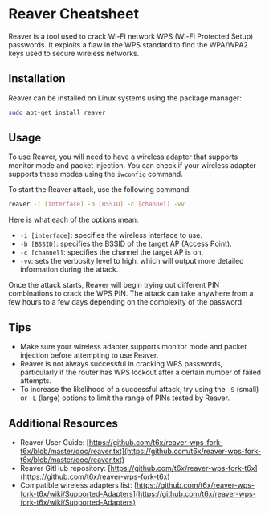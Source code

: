 # Reaver Cheatsheet

Reaver is a tool used to crack Wi-Fi network WPS (Wi-Fi Protected Setup) passwords. It exploits a flaw in the WPS standard to find the WPA/WPA2 keys used to secure wireless networks.

## Installation

Reaver can be installed on Linux systems using the package manager:

```bash
sudo apt-get install reaver
```

## Usage

To use Reaver, you will need to have a wireless adapter that supports monitor mode and packet injection. You can check if your wireless adapter supports these modes using the `iwconfig` command.

To start the Reaver attack, use the following command:

```bash
reaver -i [interface] -b [BSSID] -c [channel] -vv
```

Here is what each of the options mean:

- `-i [interface]`: specifies the wireless interface to use.
- `-b [BSSID]`: specifies the BSSID of the target AP (Access Point).
- `-c [channel]`: specifies the channel the target AP is on.
- `-vv`: sets the verbosity level to high, which will output more detailed information during the attack.

Once the attack starts, Reaver will begin trying out different PIN combinations to crack the WPS PIN. The attack can take anywhere from a few hours to a few days depending on the complexity of the password.

## Tips

- Make sure your wireless adapter supports monitor mode and packet injection before attempting to use Reaver.
- Reaver is not always successful in cracking WPS passwords, particularly if the router has WPS lockout after a certain number of failed attempts.
- To increase the likelihood of a successful attack, try using the `-S` (small) or `-L` (large) options to limit the range of PINs tested by Reaver.

## Additional Resources

- Reaver User Guide: [https://github.com/t6x/reaver-wps-fork-t6x/blob/master/doc/reaver.txt](https://github.com/t6x/reaver-wps-fork-t6x/blob/master/doc/reaver.txt)
- Reaver GitHub repository: [https://github.com/t6x/reaver-wps-fork-t6x](https://github.com/t6x/reaver-wps-fork-t6x)
- Compatible wireless adapters list: [https://github.com/t6x/reaver-wps-fork-t6x/wiki/Supported-Adapters](https://github.com/t6x/reaver-wps-fork-t6x/wiki/Supported-Adapters)
